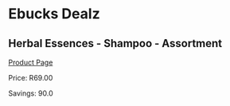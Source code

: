 
# Ebucks Dealz
## Herbal Essences - Shampoo - Assortment
[Product Page](https://www.ebucks.com/web/shop/productSelected.do?prodId=985810151&catId=1158500262)

Price: R69.00

Savings: 90.0


	